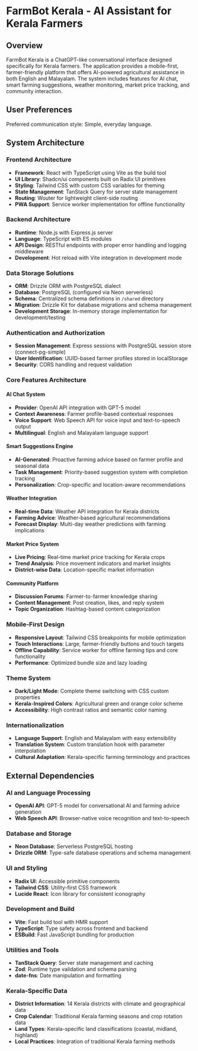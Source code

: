 # FarmBot Kerala - AI Assistant for Kerala Farmers

## Overview

FarmBot Kerala is a ChatGPT-like conversational interface designed specifically for Kerala farmers. The application provides a mobile-first, farmer-friendly platform that offers AI-powered agricultural assistance in both English and Malayalam. The system includes features for AI chat, smart farming suggestions, weather monitoring, market price tracking, and community interaction.

## User Preferences

Preferred communication style: Simple, everyday language.

## System Architecture

### Frontend Architecture
- **Framework**: React with TypeScript using Vite as the build tool
- **UI Library**: Shadcn/ui components built on Radix UI primitives
- **Styling**: Tailwind CSS with custom CSS variables for theming
- **State Management**: TanStack Query for server state management
- **Routing**: Wouter for lightweight client-side routing
- **PWA Support**: Service worker implementation for offline functionality

### Backend Architecture
- **Runtime**: Node.js with Express.js server
- **Language**: TypeScript with ES modules
- **API Design**: RESTful endpoints with proper error handling and logging middleware
- **Development**: Hot reload with Vite integration in development mode

### Data Storage Solutions
- **ORM**: Drizzle ORM with PostgreSQL dialect
- **Database**: PostgreSQL (configured via Neon serverless)
- **Schema**: Centralized schema definitions in `/shared` directory
- **Migration**: Drizzle Kit for database migrations and schema management
- **Development Storage**: In-memory storage implementation for development/testing

### Authentication and Authorization
- **Session Management**: Express sessions with PostgreSQL session store (connect-pg-simple)
- **User Identification**: UUID-based farmer profiles stored in localStorage
- **Security**: CORS handling and request validation

### Core Features Architecture

#### AI Chat System
- **Provider**: OpenAI API integration with GPT-5 model
- **Context Awareness**: Farmer profile-based contextual responses
- **Voice Support**: Web Speech API for voice input and text-to-speech output
- **Multilingual**: English and Malayalam language support

#### Smart Suggestions Engine
- **AI-Generated**: Proactive farming advice based on farmer profile and seasonal data
- **Task Management**: Priority-based suggestion system with completion tracking
- **Personalization**: Crop-specific and location-aware recommendations

#### Weather Integration
- **Real-time Data**: Weather API integration for Kerala districts
- **Farming Advice**: Weather-based agricultural recommendations
- **Forecast Display**: Multi-day weather predictions with farming implications

#### Market Price System
- **Live Pricing**: Real-time market price tracking for Kerala crops
- **Trend Analysis**: Price movement indicators and market insights
- **District-wise Data**: Location-specific market information

#### Community Platform
- **Discussion Forums**: Farmer-to-farmer knowledge sharing
- **Content Management**: Post creation, likes, and reply system
- **Topic Organization**: Hashtag-based content categorization

### Mobile-First Design
- **Responsive Layout**: Tailwind CSS breakpoints for mobile optimization
- **Touch Interactions**: Large, farmer-friendly buttons and touch targets
- **Offline Capability**: Service worker for offline farming tips and core functionality
- **Performance**: Optimized bundle size and lazy loading

### Theme System
- **Dark/Light Mode**: Complete theme switching with CSS custom properties
- **Kerala-Inspired Colors**: Agricultural green and orange color scheme
- **Accessibility**: High contrast ratios and semantic color naming

### Internationalization
- **Language Support**: English and Malayalam with easy extensibility
- **Translation System**: Custom translation hook with parameter interpolation
- **Cultural Adaptation**: Kerala-specific farming terminology and practices

## External Dependencies

### AI and Language Processing
- **OpenAI API**: GPT-5 model for conversational AI and farming advice generation
- **Web Speech API**: Browser-native voice recognition and text-to-speech

### Database and Storage
- **Neon Database**: Serverless PostgreSQL hosting
- **Drizzle ORM**: Type-safe database operations and schema management

### UI and Styling
- **Radix UI**: Accessible primitive components
- **Tailwind CSS**: Utility-first CSS framework
- **Lucide React**: Icon library for consistent iconography

### Development and Build
- **Vite**: Fast build tool with HMR support
- **TypeScript**: Type safety across frontend and backend
- **ESBuild**: Fast JavaScript bundling for production

### Utilities and Tools
- **TanStack Query**: Server state management and caching
- **Zod**: Runtime type validation and schema parsing
- **date-fns**: Date manipulation and formatting

### Kerala-Specific Data
- **District Information**: 14 Kerala districts with climate and geographical data
- **Crop Calendar**: Traditional Kerala farming seasons and crop rotation data
- **Land Types**: Kerala-specific land classifications (coastal, midland, highland)
- **Local Practices**: Integration of traditional Kerala farming methods